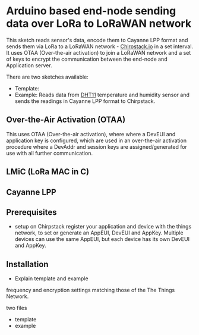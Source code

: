 # Arduino based end-node sending data over LoRa to LoRaWAN network
This sketch reads sensor's data, encode them to Cayanne LPP format and sends them via LoRa to a LoRaWAN network - 
[Chirpstack.io](https://www.chirpstack.io/) in a set interval.  It uses OTAA (Over-the-air activation) to join a LoRaWAN network and a set of keys 
to encrypt the communication between the end-node and Application server.

There are two sketches available:
  - Template:
  - Example: Reads data from [DHT11](https://learn.adafruit.com/dht) temperature and humidity sensor and sends the readings in 
  Cayanne LPP format to Chirpstack.
## Over-the-Air Activation (OTAA)

This uses OTAA (Over-the-air activation), where where a DevEUI and
application key is configured, which are used in an over-the-air
activation procedure where a DevAddr and session keys are
assigned/generated for use with all further communication.

## LMiC (LoRa MAC in C)

## Cayanne LPP

## Prerequisites
  - setup on Chirpstack
 register your application and device with
the things network, to set or generate an AppEUI, DevEUI and AppKey.
Multiple devices can use the same AppEUI, but each device has its own
DevEUI and AppKey.

## Installation
  - Explain template and example

frequency and encryption settings matching those of
the The Things Network.


two files
  - template
  - example
